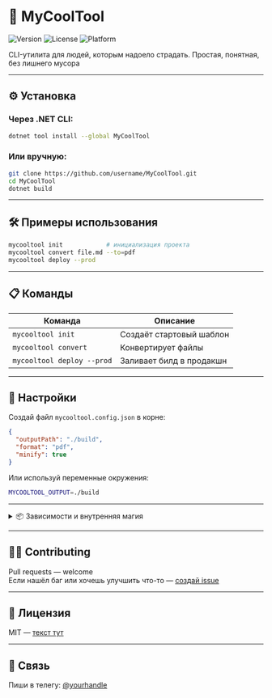 
# 🚀 MyCoolTool

![Version](https://img.shields.io/badge/version-1.0.0-blue)
![License](https://img.shields.io/badge/license-MIT-green)
![Platform](https://img.shields.io/badge/platform-Windows%20%7C%20Linux%20%7C%20macOS-lightgrey)

CLI-утилита для людей, которым надоело страдать. Простая, понятная, без лишнего мусора

---

## ⚙️ Установка

### Через .NET CLI:

```bash
dotnet tool install --global MyCoolTool
```

### Или вручную:

```bash
git clone https://github.com/username/MyCoolTool.git
cd MyCoolTool
dotnet build
```

---

## 🛠 Примеры использования

```bash
mycooltool init            # инициализация проекта
mycooltool convert file.md --to=pdf
mycooltool deploy --prod
```

---

## 📋 Команды

| Команда                      | Описание                         |
|-----------------------------|----------------------------------|
| `mycooltool init`           | Создаёт стартовый шаблон         |
| `mycooltool convert`        | Конвертирует файлы               |
| `mycooltool deploy --prod` | Заливает билд в продакшн        |

---

## 🧰 Настройки

Создай файл `mycooltool.config.json` в корне:

```json
{
  "outputPath": "./build",
  "format": "pdf",
  "minify": true
}
```

Или используй переменные окружения:

```bash
MYCOOLTOOL_OUTPUT=./build
```

---

<details>
<summary>📦 Зависимости и внутренняя магия</summary>

- .NET 8
- Spectre.Console для вывода
- Newtonsoft.Json для конфигов
- System.CommandLine для CLI
- И немного шаманства внутри

</details>

---

## 🧑‍💻 Contributing

Pull requests — welcome  
Если нашёл баг или хочешь улучшить что-то — [создай issue](https://github.com/username/MyCoolTool/issues)

---

## 🪪 Лицензия

MIT — [текст тут](./LICENSE)

---

## 👋 Связь

Пиши в телегу: [@yourhandle](https://t.me/yourhandle)
